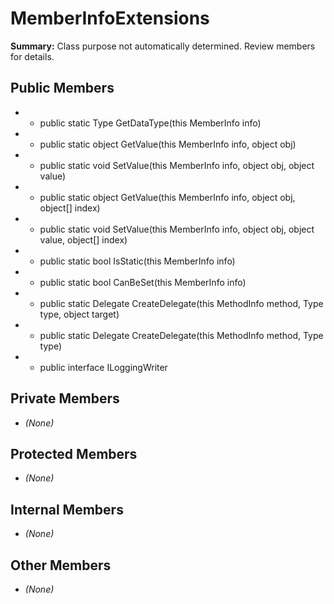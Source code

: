 # MemberInfoExtensions

**Summary:** Class purpose not automatically determined. Review members for details.

## Public Members
- - public static Type GetDataType(this MemberInfo info)
- - public static object GetValue(this MemberInfo info, object obj)
- - public static void SetValue(this MemberInfo info, object obj, object value)
- - public static object GetValue(this MemberInfo info, object obj, object[] index)
- - public static void SetValue(this MemberInfo info, object obj, object value, object[] index)
- - public static bool IsStatic(this MemberInfo info)
- - public static bool CanBeSet(this MemberInfo info)
- - public static Delegate CreateDelegate(this MethodInfo method, Type type, object target)
- - public static Delegate CreateDelegate(this MethodInfo method, Type type)
- - public interface ILoggingWriter

## Private Members
- *(None)*

## Protected Members
- *(None)*

## Internal Members
- *(None)*

## Other Members
- *(None)*
